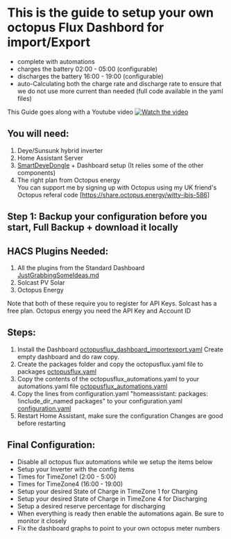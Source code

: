 This is the guide to setup your own octopus Flux Dashbord for import/Export
=============================================================================
- complete with automations
- charges the battery 02:00 - 05:00  (configurable)
- discharges the battery 16:00 - 19:00 (configurable)
- auto-Calculating both the charge rate and discharge rate to ensure that we do not use more current than needed (full code available in the yaml files)

This Guide goes along with a Youtube video
[![Watch the video](https://img.youtube.com/vi/hrFTqnmWWso/0.jpg)](https://www.youtube.com/watch?v=hrFTqnmWWso)

## You will need:
1. Deye/Sunsunk hybrid inverter
2. Home Assistant Server
3. [SmartDeyeDongle](./SmartDeyeDongle.md) + Dashboard setup (It relies some of the other components)
4. The right plan from Octopus energy  
You can support me by signing up with Octopus using my UK friend's Octopus referal code
[https://share.octopus.energy/witty-ibis-586]

## Step 1: Backup your configuration before you start, Full Backup + download it locally

## HACS Plugins Needed:
1. All the plugins from the Standard Dashboard [JustGrabbingSomeIdeas.md](./JustGrabbingSomeIdeas.md)
2. Solcast PV Solar
3. Octopus Energy

Note that both of these require you to register for API Keys.
Solcast has a free plan.
Octopus energy you need the API Key and Account ID

## Steps:
1. Install the Dashboard [octopusflux_dashboard_importexport.yaml](./packages/octopusflux_dashboard_importexport.yaml) Create empty dashboard and do raw copy.
2. Create the packages folder and copy the octopusflux.yaml file to packages [octopusflux.yaml](./packages/octopusflux.yaml)
3. Copy the contents of the octopusflux_automations.yaml to your automations.yaml file [octopusflux_automations.yaml](./packages/octopusflux_automations.yaml)
4. Copy the lines from configuration.yaml "homeassistant: packages: !include_dir_named packages" to your configuration.yaml
[configuration.yaml](./configuration.yaml)
5. Restart Home Assistant, make sure the configuration Changes are good before restarting

## Final Configuration:
- Disable all octopus flux automations while we setup the items below
- Setup your Inverter with the config items
- Times for TimeZone1 (2:00 - 5:00)
- Times for TimeZone4 (16:00 - 19:00)
- Setup your desired State of Charge in TimeZone 1 for Charging
- Setup your desired State of Charge in TimeZone 4 for Discharging
- Setup a desired reserve percentage for discharging
- When everything is ready then enable the automations again. Be sure to monitor it closely
- Fix the dashboard graphs to point to your own octopus meter numbers
